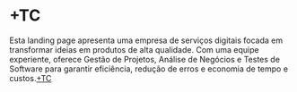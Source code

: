 # +TC
 Esta landing page apresenta uma empresa de serviços digitais focada em transformar ideias em produtos de alta qualidade. Com uma equipe experiente, oferece Gestão de Projetos, Análise de Negócios e Testes de Software para garantir eficiência, redução de erros e economia de tempo e custos.<a href="https://guilhermeweb3225.github.io/TC/">+TC</a>
